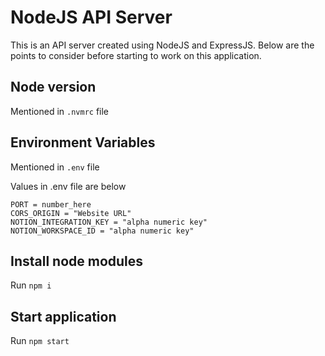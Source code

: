 # NodeJS API Server

This is an API server created using NodeJS and ExpressJS. Below are the points to consider before starting to work on this application.

## Node version

Mentioned in `.nvmrc` file

## Environment Variables

Mentioned in `.env` file

Values in .env file are below

```env
PORT = number_here
CORS_ORIGIN = "Website URL"
NOTION_INTEGRATION_KEY = "alpha numeric key"
NOTION_WORKSPACE_ID = "alpha numeric key"
```

## Install node modules

Run `npm i`

## Start application

Run `npm start`
